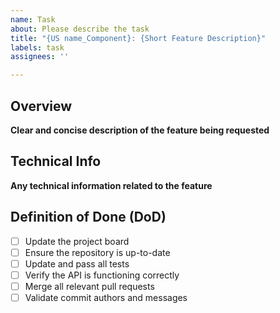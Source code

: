 ```yaml
---
name: Task
about: Please describe the task
title: "{US name_Component}: {Short Feature Description}"
labels: task
assignees: ''

---
```


## Overview
**Clear and concise description of the feature being requested**


## Technical Info
**Any technical information related to the feature**

## Definition of Done (DoD)

- [ ] Update the project board
- [ ] Ensure the repository is up-to-date
- [ ] Update and pass all tests
- [ ] Verify the API is functioning correctly
- [ ] Merge all relevant pull requests
- [ ] Validate commit authors and messages